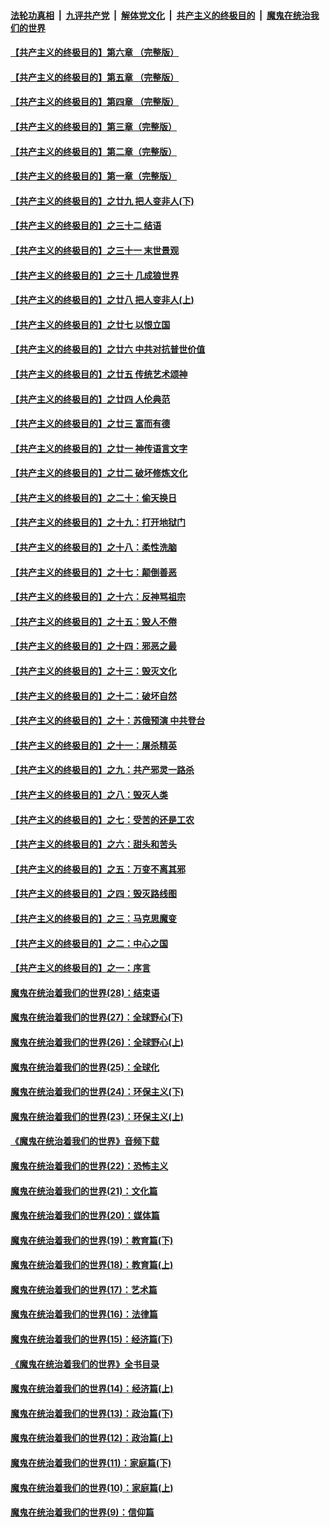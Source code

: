 ####  [法轮功真相](../../../../basic/blob/master/README.md?t=05200231) &nbsp;|&nbsp; [九评共产党](../../../../9ping.md/blob/master/README.md?t=05200231) &nbsp;|&nbsp; [解体党文化](../../../../jtdwh.md/blob/master/README.md?t=05200231)  &nbsp;|&nbsp; [共产主义的终极目的](../../../../gczydzjmd.md/blob/master/README.md?t=05200231) &nbsp;|&nbsp; [魔鬼在统治我们的世界](../../../../mgztzwmdsj.md/blob/master/README.md?t=05200231) 

#### [【共产主义的终极目的】第六章 （完整版）](../pages/nsc422/n11428913.md?t=05200231) 

#### [【共产主义的终极目的】第五章 （完整版）](../pages/nsc422/n11428912.md?t=05200231) 

#### [【共产主义的终极目的】第四章 （完整版）](../pages/nsc422/n11428907.md?t=05200231) 

#### [【共产主义的终极目的】第三章（完整版）](../pages/nsc422/n11428848.md?t=05200231) 

#### [【共产主义的终极目的】第二章（完整版）](../pages/nsc422/n11428831.md?t=05200231) 

#### [【共产主义的终极目的】第一章（完整版）](../pages/nsc422/n11417651.md?t=05200231) 

#### [【共产主义的终极目的】之廿九 把人变非人(下)](../pages/nsc422/n11344140.md?t=05200231) 

#### [【共产主义的终极目的】之三十二 结语](../pages/nsc422/n11360535.md?t=05200231) 

#### [【共产主义的终极目的】之三十一 末世景观](../pages/nsc422/n11351129.md?t=05200231) 

#### [【共产主义的终极目的】之三十 几成狼世界](../pages/nsc422/n11348280.md?t=05200231) 

#### [【共产主义的终极目的】之廿八 把人变非人(上)](../pages/nsc422/n11340492.md?t=05200231) 

#### [【共产主义的终极目的】之廿七 以恨立国](../pages/nsc422/n11336944.md?t=05200231) 

#### [【共产主义的终极目的】之廿六 中共对抗普世价值](../pages/nsc422/n11324785.md?t=05200231) 

#### [【共产主义的终极目的】之廿五 传统艺术颂神](../pages/nsc422/n11296396.md?t=05200231) 

#### [【共产主义的终极目的】之廿四 人伦典范](../pages/nsc422/n11296397.md?t=05200231) 

#### [【共产主义的终极目的】之廿三 富而有德](../pages/nsc422/n11283598.md?t=05200231) 

#### [【共产主义的终极目的】之廿一 神传语言文字](../pages/nsc422/n11263265.md?t=05200231) 

#### [【共产主义的终极目的】之廿二 破坏修炼文化](../pages/nsc422/n11245728.md?t=05200231) 

#### [【共产主义的终极目的】之二十：偷天换日](../pages/nsc422/n11238846.md?t=05200231) 

#### [【共产主义的终极目的】之十九：打开地狱门](../pages/nsc422/n11206376.md?t=05200231) 

#### [【共产主义的终极目的】之十八：柔性洗脑](../pages/nsc422/n11199994.md?t=05200231) 

#### [【共产主义的终极目的】之十七：颠倒善恶](../pages/nsc422/n11179782.md?t=05200231) 

#### [【共产主义的终极目的】之十六：反神骂祖宗](../pages/nsc422/n11166798.md?t=05200231) 

#### [【共产主义的终极目的】之十五：毁人不倦](../pages/nsc422/n11166792.md?t=05200231) 

#### [【共产主义的终极目的】之十四：邪恶之最](../pages/nsc422/n11150249.md?t=05200231) 

#### [【共产主义的终极目的】之十三：毁灭文化](../pages/nsc422/n11135227.md?t=05200231) 

#### [【共产主义的终极目的】之十二：破坏自然](../pages/nsc422/n11135214.md?t=05200231) 

#### [【共产主义的终极目的】之十：苏俄预演 中共登台](../pages/nsc422/n11118424.md?t=05200231) 

#### [【共产主义的终极目的】之十一：屠杀精英](../pages/nsc422/n11118442.md?t=05200231) 

#### [【共产主义的终极目的】之九：共产邪灵一路杀](../pages/nsc422/n11114139.md?t=05200231) 

#### [【共产主义的终极目的】之八：毁灭人类](../pages/nsc422/n11108503.md?t=05200231) 

#### [【共产主义的终极目的】之七：受苦的还是工农](../pages/nsc422/n11101809.md?t=05200231) 

#### [【共产主义的终极目的】之六：甜头和苦头](../pages/nsc422/n11096971.md?t=05200231) 

#### [【共产主义的终极目的】之五：万变不离其邪](../pages/nsc422/n11091285.md?t=05200231) 

#### [【共产主义的终极目的】之四：毁灭路线图](../pages/nsc422/n11086284.md?t=05200231) 

#### [【共产主义的终极目的】之三：马克思魔变](../pages/nsc422/n11061941.md?t=05200231) 

#### [【共产主义的终极目的】之二：中心之国](../pages/nsc422/n11047728.md?t=05200231) 

#### [【共产主义的终极目的】之一：序言](../pages/nsc422/n11086077.md?t=05200231) 

#### [魔鬼在统治着我们的世界(28)：结束语](../pages/nsc422/n10936246.md?t=05200231) 

#### [魔鬼在统治着我们的世界(27)：全球野心(下)](../pages/nsc422/n10928319.md?t=05200231) 

#### [魔鬼在统治着我们的世界(26)：全球野心(上)](../pages/nsc422/n10900318.md?t=05200231) 

#### [魔鬼在统治着我们的世界(25)：全球化](../pages/nsc422/n10788205.md?t=05200231) 

#### [魔鬼在统治着我们的世界(24)：环保主义(下)](../pages/nsc422/n10695307.md?t=05200231) 

#### [魔鬼在统治着我们的世界(23)：环保主义(上)](../pages/nsc422/n10688613.md?t=05200231) 

#### [《魔鬼在统治着我们的世界》音频下载](../pages/nsc422/n10635553.md?t=05200231) 

#### [魔鬼在统治着我们的世界(22)：恐怖主义](../pages/nsc422/n10614727.md?t=05200231) 

#### [魔鬼在统治着我们的世界(21)：文化篇](../pages/nsc422/n10597706.md?t=05200231) 

#### [魔鬼在统治着我们的世界(20)：媒体篇](../pages/nsc422/n10586579.md?t=05200231) 

#### [魔鬼在统治着我们的世界(19)：教育篇(下)](../pages/nsc422/n10564808.md?t=05200231) 

#### [魔鬼在统治着我们的世界(18)：教育篇(上)](../pages/nsc422/n10526970.md?t=05200231) 

#### [魔鬼在统治着我们的世界(17)：艺术篇](../pages/nsc422/n10499093.md?t=05200231) 

#### [魔鬼在统治着我们的世界(16)：法律篇](../pages/nsc422/n10485969.md?t=05200231) 

#### [魔鬼在统治着我们的世界(15)：经济篇(下)](../pages/nsc422/n10469975.md?t=05200231) 

#### [《魔鬼在统治着我们的世界》全书目录](../pages/nsc422/n10464261.md?t=05200231) 

#### [魔鬼在统治着我们的世界(14)：经济篇(上)](../pages/nsc422/n10457370.md?t=05200231) 

#### [魔鬼在统治着我们的世界(13)：政治篇(下)](../pages/nsc422/n10448270.md?t=05200231) 

#### [魔鬼在统治着我们的世界(12)：政治篇(上)](../pages/nsc422/n10444576.md?t=05200231) 

#### [魔鬼在统治着我们的世界(11)：家庭篇(下)](../pages/nsc422/n10440961.md?t=05200231) 

#### [魔鬼在统治着我们的世界(10)：家庭篇(上)](../pages/nsc422/n10435448.md?t=05200231) 

#### [魔鬼在统治着我们的世界(9)：信仰篇](../pages/nsc422/n10432159.md?t=05200231) 

